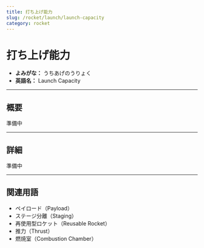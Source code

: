 ```yaml
---
title: 打ち上げ能力
slug: /rocket/launch/launch-capacity
category: rocket
---
```


# 打ち上げ能力

- **よみがな：** うちあげのうりょく  
- **英語名：** Launch Capacity  

---

## 概要

準備中  

---

## 詳細

準備中  

---

## 関連用語

- ペイロード（Payload）
- ステージ分離（Staging）
- 再使用型ロケット（Reusable Rocket）
- 推力（Thrust）
- 燃焼室（Combustion Chamber）
